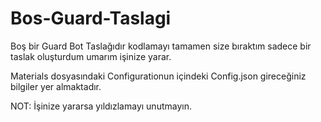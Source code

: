 # Bos-Guard-Taslagi

Boş bir Guard Bot Taslağıdır kodlamayı tamamen size bıraktım sadece bir taslak oluşturdum umarım işinize yarar.

Materials dosyasındaki Configurationun içindeki Config.json gireceğiniz bilgiler yer almaktadır.

NOT: İşinize yararsa yıldızlamayı unutmayın.
